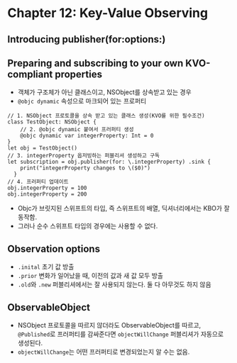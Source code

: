 # Chapter 12: Key-Value Observing

## Introducing publisher(for:options:)

## Preparing and subscribing to your own KVO-compliant properties
* 객체가 구조체가 아닌 클래스이고, NSObject를 상속받고 있는 경우
* `@objc dynamic` 속성으로 마크되어 있는 프로퍼티

~~~
// 1. NSObject 프로토콜을 상속 받고 있는 클래스 생성(KVO를 위한 필수조건)
class TestObject: NSObject {
	// 2. @objc dynamic 붙여서 프러퍼티 생성
 	@objc dynamic var integerProperty: Int = 0
}
let obj = TestObject()
// 3. integerProperty 옵저빙하는 퍼블리셔 생성하고 구독
let subscription = obj.publisher(for: \.integerProperty) .sink {
    print("integerProperty changes to \($0)")
  }
// 4. 프러퍼티 업데이트
obj.integerProperty = 100 
obj.integerProperty = 200
~~~

* Objc가 브릿지된 스위프트의 타입, 즉 스위프트의 배열, 딕셔너리에서는 KBO가 잘 동작함. 
* 그러나 순수 스위프트 타입의 경우에는 사용할 수 없다.

## Observation options
* `.inital` 초기 값 방출
* `.prior` 변화가 일어났을 때, 이전의 값과 새 값 모두 방출 
* `.old`와 `.new` 퍼블리셔에서는 잘 사용되지 않는다. 둘 다 아무것도 하지 않음

## ObservableObject
* NSObject 프로토콜을 따르지 않더라도 ObservableObject를 따르고, `@Published`로 프러퍼티를 감싸준다면 `objectWillChange` 퍼블리셔가 자동으로 생성된다.
* `objectWillChange`는 어떤 프러퍼티로 변경되었는지 알 수는 없음. 
